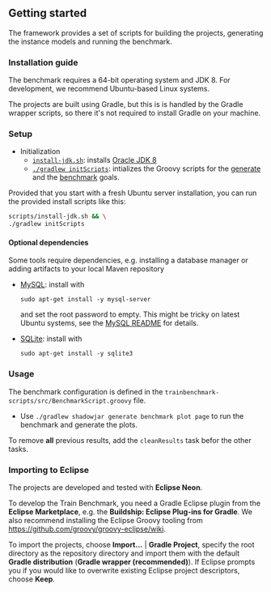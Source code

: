 ## Getting started

The framework provides a set of scripts for building the projects, generating the instance models and running the benchmark.

### Installation guide

The benchmark requires a 64-bit operating system and JDK 8. For development, we recommend Ubuntu-based Linux systems.

The projects are built using Gradle, but this is is handled by the Gradle wrapper scripts, so there it's not required to install Gradle on your machine.

### Setup

* Initialization
  * [`install-jdk.sh`](scripts/install-jdk.sh): installs [Oracle JDK 8](https://github.com/FTSRG/cheat-sheets/wiki/Linux-packages#oracle-jdk)
  * [`./gradlew initScripts`](trainbenchmark-scripts/build.gradle): intializes the Groovy scripts for the [generate](trainbenchmark-scripts/src-template/GeneratorScript.groovy) and the [benchmark](trainbenchmark-scripts/src-template/BenchmarkScript.groovy) goals.

Provided that you start with a fresh Ubuntu server installation, you can run the provided install scripts like this:

```bash
scripts/install-jdk.sh && \
./gradlew initScripts
```

#### Optional dependencies

Some tools require dependencies, e.g. installing a database manager or adding artifacts to your local Maven repository

* [MySQL](hu.bme.mit.trainbenchmark.benchmark.mysql): install with

  ```
  sudo apt-get install -y mysql-server
  ```
  and set the root password to empty. This might be tricky on latest Ubuntu systems, see the [MySQL README](../trainbenchmark-tool-mysql/README.md) for details.
* [SQLite](hu.bme.mit.trainbenchmark.benchmark.sqlite): install with

  ```
  sudo apt-get install -y sqlite3
  ```

### Usage

The benchmark configuration is defined in the `trainbenchmark-scripts/src/BenchmarkScript.groovy` file.

* Use `./gradlew shadowjar generate benchmark plot page` to run the benchmark and generate the plots.

To remove **all** previous results, add the `cleanResults` task befor the other tasks.

### Importing to Eclipse

The projects are developed and tested with **Eclipse Neon**.

To develop the Train Benchmark, you need a Gradle Eclipse plugin from the **Eclipse Marketplace**, e.g. the **Buildship: Eclipse Plug-ins for Gradle**. We also recommend installing the Eclipse Groovy tooling from <https://github.com/groovy/groovy-eclipse/wiki>.

To import the projects, choose **Import...** | **Gradle Project**, specify the root directory as the repository directory and import them with the default **Gradle distribution** (**Gradle wrapper (recommended)**). If Eclipse prompts you if you would like to overwrite existing Eclipse project descriptors, choose **Keep**.
